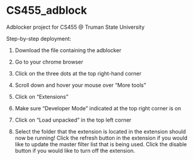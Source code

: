 # CS455_adblock
Adblocker project for CS455 @ Truman State University

Step-by-step deployment:

1. Download the file containing the adblocker

2. Go to your chrome browser

3. Click on the three dots at the top right-hand corner

4. Scroll down and hover your mouse over “More tools”

5. Click on “Extensions”

6. Make sure “Developer Mode” indicated at the top right corner is on

7. Click on “Load unpacked” in the top left corner

8. Select the folder that the extension is located in the extension should now be running! Click the refresh button in the extension if you would like to update the master filter list that is being used. Click the disable button if you would like to turn off the extension.
